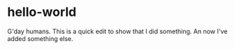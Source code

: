 # hello-world
G'day humans.  This is a quick edit to show that I did something.
An now I've added something else.
